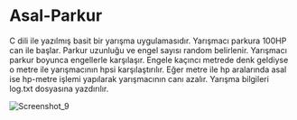 # Asal-Parkur
 C dili ile yazılmış basit bir yarışma uygulamasıdır. 
Yarışmacı parkura 100HP can ile başlar.
Parkur uzunluğu ve engel sayısı random belirlenir.
Yarışmacı parkur boyunca engellerle karşılaşır.
Engele kaçıncı metrede denk geldiyse o metre ile yarışmacının hpsi karşılaştırılır.
Eğer metre ile hp aralarında asal ise hp-metre işlemi yapılarak yarışmacının canı azalır.
Yarışma bilgileri log.txt dosyasına yazdırılır.


![Screenshot_9](https://user-images.githubusercontent.com/102741640/178149629-cbe0b90e-208d-4aba-8fda-3c45ca8a92f4.png)
